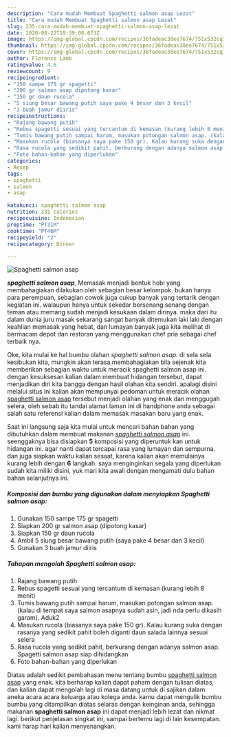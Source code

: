 ```yaml
---
description: "Cara mudah Membuat Spaghetti salmon asap Lezat"
title: "Cara mudah Membuat Spaghetti salmon asap Lezat"
slug: 235-cara-mudah-membuat-spaghetti-salmon-asap-lezat
date: 2020-08-22T19:39:08.673Z
image: https://img-global.cpcdn.com/recipes/36fadeac38ee7674/751x532cq70/spaghetti-salmon-asap-foto-resep-utama.jpg
thumbnail: https://img-global.cpcdn.com/recipes/36fadeac38ee7674/751x532cq70/spaghetti-salmon-asap-foto-resep-utama.jpg
cover: https://img-global.cpcdn.com/recipes/36fadeac38ee7674/751x532cq70/spaghetti-salmon-asap-foto-resep-utama.jpg
author: Florence Lamb
ratingvalue: 4.6
reviewcount: 9
recipeingredient:
- "150 sampe 175 gr spagetti"
- "200 gr salmon asap dipotong kasar"
- "150 gr daun rucola"
- "5 siung besar bawang putih saya pake 4 besar dan 3 kecil"
- "3 buah jamur diiris"
recipeinstructions:
- "Rajang bawang putih"
- "Rebus spagetti sesuai yang tercantum di kemasan (kurang lebih 8 menit)"
- "Tumis bawang putih sampai harum, masukan potongan salmon asap. (kalau di tempat saya salmon asapnya sudah asin, jadi nda perlu dikasih garam). Aduk2"
- "Masukan rucola (biasanya saya pake 150 gr). Kalau kurang suka dengan rasanya yang sedikit pahit boleh diganti daun salada lainnya sesuai selera"
- "Rasa rucola yang sedikit pahit, berkurang dengan adanya salmon asap. Spagetti salmon asap siap dihidangkan"
- "Foto bahan-bahan yang diperlukan"
categories:
- Resep
tags:
- spaghetti
- salmon
- asap

katakunci: spaghetti salmon asap 
nutrition: 231 calories
recipecuisine: Indonesian
preptime: "PT31M"
cooktime: "PT46M"
recipeyield: "2"
recipecategory: Dinner

---
```



![Spaghetti salmon asap](https://img-global.cpcdn.com/recipes/36fadeac38ee7674/751x532cq70/spaghetti-salmon-asap-foto-resep-utama.jpg)

<b><i>spaghetti salmon asap</i></b>, Memasak menjadi bentuk hobi yang membahagiakan dilakukan oleh sebagian besar kelompok. bukan hanya para perempuan, sebagian cowok juga cukup banyak yang tertarik dengan kegiatan ini. walaupun hanya untuk sekedar bersenang senang dengan teman atau memang sudah menjadi kesukaan dalam dirinya. maka dari itu dalam dunia juru masak sekarang sangat banyak ditemukan laki laki dengan keahlian memasak yang hebat, dan lumayan banyak juga kita melihat di bermacam depot dan restoran yang menggunakan chef pria sebagai chef terbaik nya.



Oke, kita mulai ke hal bumbu olahan <i>spaghetti salmon asap</i>. di sela sela kesibukan kita, mungkin akan terasa membahagiakan bila sejenak kita memberikan sebagian waktu untuk meracik spaghetti salmon asap ini. dengan kesuksesan kalian dalam membuat hidangan tersebut, dapat menjadikan diri kita bangga dengan hasil olahan kita sendiri. apalagi disini melalui situs ini kalian akan mempunyai pedoman untuk meracik olahan <u>spaghetti salmon asap</u> tersebut menjadi olahan yang enak dan menggugah selera, oleh sebab itu tandai alamat laman ini di handphone anda sebagai salah satu referensi kalian dalam memasak masakan baru yang enak.


Saat ini langsung saja kita mulai untuk mencari bahan bahan yang dibutuhkan dalam membuat makanan <u><i>spaghetti salmon asap</i></u> ini. seenggaknya bisa disiapkan <b>5</b> komposisi yang diperuntuk kan untuk hidangan ini. agar nanti dapat tercapai rasa yang lumayan dan sempurna. dan juga siapkan waktu kalian sesaat, karena kalian akan memulainya kurang lebih dengan <b>6</b> langkah. saya menginginkan segala yang diperlukan sudah kita miliki disini, yuk mari kita awali dengan mengamati dulu bahan bahan selanjutnya ini.

<!--inarticleads1-->

##### Komposisi dan bumbu yang digunakan dalam menyiapkan Spaghetti salmon asap:

1. Gunakan 150 sampe 175 gr spagetti
1. Siapkan 200 gr salmon asap (dipotong kasar)
1. Siapkan 150 gr daun rucola
1. Ambil 5 siung besar bawang putih (saya pake 4 besar dan 3 kecil)
1. Gunakan 3 buah jamur diiris




<!--inarticleads2-->

##### Tahapan mengolah Spaghetti salmon asap:

1. Rajang bawang putih
1. Rebus spagetti sesuai yang tercantum di kemasan (kurang lebih 8 menit)
1. Tumis bawang putih sampai harum, masukan potongan salmon asap. (kalau di tempat saya salmon asapnya sudah asin, jadi nda perlu dikasih garam). Aduk2
1. Masukan rucola (biasanya saya pake 150 gr). Kalau kurang suka dengan rasanya yang sedikit pahit boleh diganti daun salada lainnya sesuai selera
1. Rasa rucola yang sedikit pahit, berkurang dengan adanya salmon asap. Spagetti salmon asap siap dihidangkan
1. Foto bahan-bahan yang diperlukan




Diatas adalah sedikit pembahasan menu tentang bumbu <u>spaghetti salmon asap</u> yang enak. kita berharap kalian dapat paham dengan tulisan diatas, dan kalian dapat mengolah lagi di masa datang untuk di sajikan dalam aneka acara acara keluarga atau kolega anda. kamu dapat mengulik bumbu bumbu yang ditampilkan diatas selaras dengan keinginan anda, sehingga makanan <b>spaghetti salmon asap</b> ini dapat menjadi lebih lezat dan nikmat lagi. berikut penjelasan singkat ini, sampai bertemu lagi di lain kesempatan. kami harap hari kalian menyenangkan.
